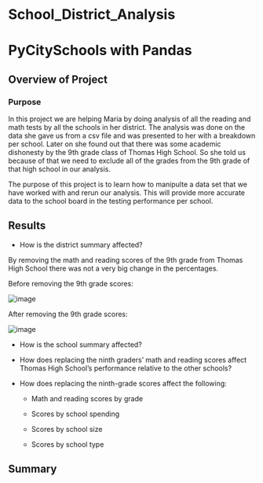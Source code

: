 # School_District_Analysis

# PyCitySchools with Pandas

## Overview of Project

### Purpose

In this project we are helping Maria by doing analysis of all the reading and math tests by all the schools in her district. The analysis was done on the data she gave us from a csv file and was presented to her with a breakdown per school. Later on she found out that there was some academic dishonesty by the 9th grade class of Thomas High School. So she told us because of that we need to exclude all of the grades from the 9th grade of that high school in our analysis.

The purpose of this project is to learn how to manipulte a data set that we have worked with and rerun our analysis. This will provide more accurate data to the school board in the testing performance per school.

## Results

* How is the district summary affected?

By removing the math and reading scores of the 9th grade from Thomas High School there was not a very big change in the percentages.

Before removing the 9th grade scores:

![image](https://user-images.githubusercontent.com/92827264/147897257-47ac4357-3096-4641-995a-1361ac64fe7b.png)


After removing the 9th grade scores:

![image](https://user-images.githubusercontent.com/92827264/147897265-46a9fdbb-cc1c-4640-9fac-b65da35b2e26.png)


* How is the school summary affected?



* How does replacing the ninth graders’ math and reading scores affect Thomas High School’s performance relative to the other schools?



* How does replacing the ninth-grade scores affect the following:

    * Math and reading scores by grade

      

    * Scores by school spending

      

    * Scores by school size

      

    * Scores by school type      


## Summary


